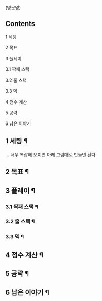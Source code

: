 (영문명)  

## Contents

    

1 세팅

2 목표

3 플레이

    

3.1 짝패 스택

3.2 줄 스택

3.3 덱

4 점수 계산

5 공략

6 남은 이야기

## 1 세팅 ¶

  

... 너무 복잡해 보이면 아래 그림대로 만들면 된다.  

## 2 목표 ¶

  

## 3 플레이 ¶

  

### 3.1 짝패 스택 ¶

  

### 3.2 줄 스택 ¶

  

### 3.3 덱 ¶

  

## 4 점수 계산 ¶

  

## 5 공략 ¶

  

## 6 남은 이야기 ¶

  
  

  

